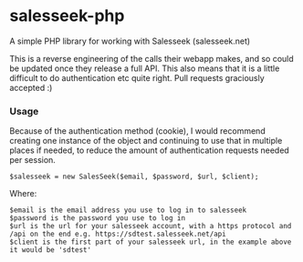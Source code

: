 salesseek-php
=============

A simple PHP library for working with Salesseek (salesseek.net)

This is a reverse engineering of the calls their webapp makes, and so could be updated once they release a full API. This also means that it is a little difficult to do authentication etc quite right. Pull requests graciously accepted :)

### Usage

Because of the authentication method (cookie), I would recommend creating one instance of the object and continuing to use that in multiple places if needed, to reduce the amount of authentication requests needed per session.

```
$salesseek = new SalesSeek($email, $password, $url, $client);
```

Where:
```
$email is the email address you use to log in to salesseek
$password is the password you use to log in
$url is the url for your salesseek account, with a https protocol and /api on the end e.g. https://sdtest.salesseek.net/api
$client is the first part of your salesseek url, in the example above it would be 'sdtest'
```